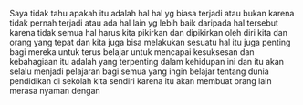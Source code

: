 Saya tidak tahu apakah itu adalah hal hal yg biasa terjadi atau bukan karena tidak pernah terjadi atau ada hal lain yg lebih baik daripada hal tersebut karena tidak semua hal harus kita pikirkan dan dipikirkan oleh diri kita dan orang yang tepat dan kita juga bisa melakukan sesuatu hal itu juga penting bagi mereka untuk terus belajar untuk mencapai kesuksesan dan kebahagiaan itu adalah yang terpenting dalam kehidupan ini dan itu akan selalu menjadi pelajaran bagi semua yang ingin belajar tentang dunia pendidikan di sekolah kita sendiri karena itu akan membuat orang lain merasa nyaman dengan 